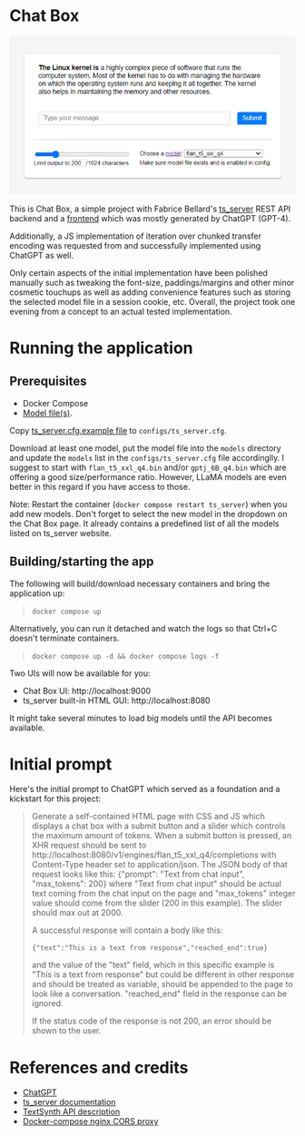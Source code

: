# Chat Box

![Chat Box UI](chatbox.png)

This is Chat Box, a simple project with Fabrice Bellard's [ts_server](https://bellard.org/ts_server/) REST API backend and a [frontend](chatbox.html) which was mostly generated by ChatGPT (GPT-4).

Additionally, a JS implementation of iteration over chunked transfer encoding was requested from and successfully implemented using ChatGPT as well.

Only certain aspects of the initial implementation have been polished manually such as tweaking the font-size, paddings/margins and other minor cosmetic touchups as well as adding convenience features such as storing the selected model file in a session cookie, etc. Overall, the project took one evening from a concept to an actual tested implementation.

# Running the application
## Prerequisites
- Docker Compose
- [Model file(s)](https://bellard.org/ts_server/#:~:text=1.7-,Available%20Models,-We%20provide%20here).

Copy [ts_server.cfg.example file](configs/ts_server.cfg.example) to `configs/ts_server.cfg`.

Download at least one model, put the model file into the `models` directory and update the `models` list in the `configs/ts_server.cfg` file accordinglly. I suggest to start with `flan_t5_xxl_q4.bin` and/or `gptj_6B_q4.bin` which are offering a good size/performance ratio. However, LLaMA models are even better in this regard if you have access to those.

Note: Restart the container (`docker compose restart ts_server`) when you add new models. Don't forget to select the new model in the dropdown on the Chat Box page. It already contains a predefined list of all the models listed on ts_server website.

## Building/starting the app
The following will build/download necessary containers and bring the application up:
> `docker compose up`

Alternatively, you can run it detached and watch the logs so that Ctrl+C doesn't terminate containers.
> `docker compose up -d && docker compose logs -f`

Two UIs will now be available for you:
* Chat Box UI: http://localhost:9000
* ts_server built-in HTML GUI: http://localhost:8080

It might take several minutes to load big models until the API becomes available.

# Initial prompt
Here's the initial prompt to ChatGPT which served as a foundation and a kickstart for this project:
> Generate a self-contained HTML page with CSS and JS which displays a chat box with a submit button and a slider which controls the maximum amount of tokens. When a submit button is pressed, an XHR request should be sent to http://localhost:8080/v1/engines/flan_t5_xxl_q4/completions with Content-Type header set to application/json. The JSON body of that request looks like this: {"prompt": "Text from chat input", "max_tokens": 200} where "Text from chat input" should be actual text coming from the chat input on the page and "max_tokens" integer value should come from the slider (200 in this example). The slider should max out at 2000.
>
> A successful response will contain a body like this:
> ```
> {"text":"This is a text from response","reached_end":true}
> ```
>
> and the value of the "text" field, which in this specific example is "This is a text from response" but could be different in other response and should be treated as variable, should be appended to the page to look like a conversation. "reached_end" field in the response can be ignored.
>
> If the status code of the response is not 200, an error should be shown to the user.

# References and credits
- [ChatGPT](https://chat.openai.com/chat)
- [ts_server documentation](https://bellard.org/ts_server/ts_server.html)
- [TextSynth API description](https://textsynth.com/documentation.html)
- [Docker-compose nginx CORS proxy](https://gist.github.com/iki/1247cd182acd1aa3ee4876acb7263def)
